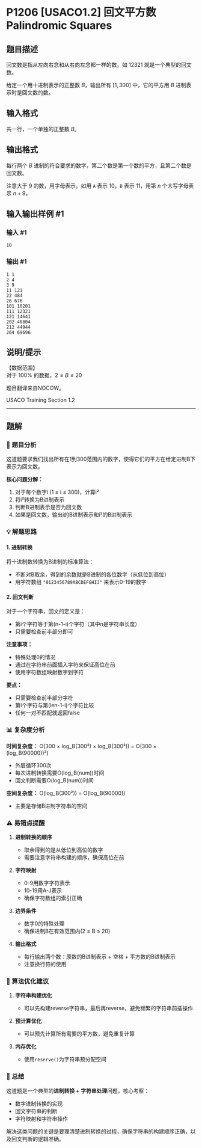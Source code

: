 # P1206 [USACO1.2] 回文平方数 Palindromic Squares

## 题目描述

回文数是指从左向右念和从右向左念都一样的数。如 $12321$ 就是一个典型的回文数。

给定一个用十进制表示的正整数 $B$，输出所有 $[1,300]$ 中，它的平方用 $B$ 进制表示时是回文数的数。

## 输入格式

共一行，一个单独的正整数 $B$。

## 输出格式

每行两个 $B$ 进制的符合要求的数字，第二个数是第一个数的平方，且第二个数是回文数。

注意大于 $9$ 的数，用字母表示。如用 `A` 表示 $10$，`B` 表示 $11$，用第 $n$ 个大写字母表示 $n+9$。

## 输入输出样例 #1

### 输入 #1

```
10
```

### 输出 #1

```
1 1
2 4
3 9
11 121
22 484
26 676
101 10201
111 12321
121 14641
202 40804
212 44944
264 69696
```

## 说明/提示

【数据范围】  
对于 $100\%$ 的数据，$2 \le B \le 20$

题目翻译来自NOCOW。

USACO Training Section 1.2

---

## 题解

### 🎯 题目分析

这道题要求我们找出所有在1到300范围内的数字，使得它们的平方在给定进制B下表示为回文数。

**核心问题分解：**
1. 对于每个数字i (1 ≤ i ≤ 300)，计算i²
2. 将i²转换为B进制表示
3. 判断B进制表示是否为回文数
4. 如果是回文数，输出i的B进制表示和i²的B进制表示

### 💡 解题思路

#### 1. 进制转换
将十进制数转换为B进制的标准算法：
- 不断对B取余，得到的余数就是B进制的各位数字（从低位到高位）
- 用字符数组 `"0123456789ABCDEFGHIJ"` 来表示0-19的数字

#### 2. 回文判断
对于一个字符串，回文的定义是：
- 第i个字符等于第(n-1-i)个字符（其中n是字符串长度）
- 只需要检查前半部分即可


**注意事项：**
- 特殊处理0的情况
- 通过在字符串前面插入字符来保证高位在前
- 使用字符数组映射数字到字符


**要点：**
- 只需要检查前半部分字符
- 第i个字符与第(len-1-i)个字符比较
- 任何一对不匹配就返回false

### 📊 复杂度分析

**时间复杂度：** O(300 × log_B(300²) × log_B(300²)) = O(300 × (log_B(90000))²)
- 外层循环300次
- 每次进制转换需要O(log_B(num))时间
- 回文判断需要O(log_B(num))时间

**空间复杂度：** O(log_B(300²)) = O(log_B(90000))
- 主要是存储B进制字符串的空间

### ⚠️ 易错点提醒

1. **进制转换的顺序**
   - 取余得到的是从低位到高位的数字
   - 需要注意字符串构建的顺序，确保高位在前

2. **字符映射**
   - 0-9用数字字符表示
   - 10-19用A-J表示
   - 确保字符数组的索引正确

3. **边界条件**
   - 数字0的特殊处理
   - 确保进制B在有效范围内(2 ≤ B ≤ 20)

4. **输出格式**
   - 每行输出两个数：原数的B进制表示 + 空格 + 平方数的B进制表示
   - 注意换行符的使用

### 🌟 算法优化建议

1. **字符串构建优化**
   - 可以先构建reverse字符串，最后再reverse，避免频繁的字符串前插操作

2. **预计算优化**
   - 可以预先计算所有需要的平方数，避免重复计算

3. **内存优化**
   - 使用`reserve()`为字符串预分配空间

### 🎯 总结

这道题是一个典型的**进制转换 + 字符串处理**问题，核心考察：
- 数字进制转换的实现
- 回文字符串的判断
- 字符映射和字符串操作

解决这类问题的关键是要理清楚进制转换的过程，确保字符串的构建顺序正确，以及回文判断的逻辑准确。